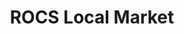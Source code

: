 ---
title: "ROCS Local Market"
url: /martinsburg/rocs-local-market-winchester-avenue/
shop: Lebensmittel
---